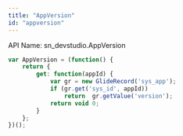 ```yaml
---
title: "AppVersion"
id: "appversion"
---
```


API Name: sn_devstudio.AppVersion

```js
var AppVersion = (function() {
	return {
		get: function(appId) {
			var gr = new GlideRecord('sys_app');
			if (gr.get('sys_id', appId))
				return  gr.getValue('version');
			return void 0;
		}
	};
})();
```